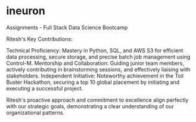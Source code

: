 # ineuron
Assignments - Full Stack Data Science Bootcamp

Ritesh's Key Contributions:

Technical Proficiency: Mastery in Python, SQL, and AWS S3 for efficient data processing, secure storage, and precise batch job management using Control-M.
Mentorship and Collaboration: Guiding junior team members, actively contributing in brainstorming sessions, and effectively liaising with stakeholders.
Independent Initiative: Noteworthy achievement in the Toil Buster Hackathon, securing a top 10 global placement by initiating and executing a successful project.

Ritesh's proactive approach and commitment to excellence align perfectly with our strategic goals, demonstrating a clear understanding of our organizational patterns.



